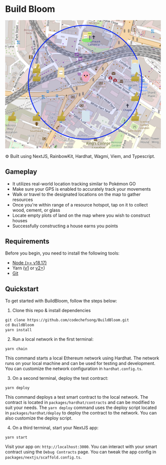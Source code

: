 # Build Bloom

![Build Bloom](./packages/nextjs/public/game.png)

⚙️ Built using NextJS, RainbowKit, Hardhat, Wagmi, Viem, and Typescript.

## Gameplay
- It utilizes real-world location tracking similar to Pokémon GO
- Make sure your GPS is enabled to accurately track your movements
- Walk or travel to the designated locations on the map to gather resources
- Once you're within range of a resource hotspot, tap on it to collect wood, cement, or glass
- Locate empty plots of land on the map where you wish to construct houses
- Successfully constructing a house earns you points

## Requirements

Before you begin, you need to install the following tools:

- [Node (>= v18.17)](https://nodejs.org/en/download/)
- Yarn ([v1](https://classic.yarnpkg.com/en/docs/install/) or [v2+](https://yarnpkg.com/getting-started/install))
- [Git](https://git-scm.com/downloads)

## Quickstart

To get started with BuildBloom, follow the steps below:

1. Clone this repo & install dependencies

```
git clone https://github.com/codechefsong/BuildBloom.git
cd BuildBloom
yarn install
```

2. Run a local network in the first terminal:

```
yarn chain
```

This command starts a local Ethereum network using Hardhat. The network runs on your local machine and can be used for testing and development. You can customize the network configuration in `hardhat.config.ts`.

3. On a second terminal, deploy the test contract:

```
yarn deploy
```

This command deploys a test smart contract to the local network. The contract is located in `packages/hardhat/contracts` and can be modified to suit your needs. The `yarn deploy` command uses the deploy script located in `packages/hardhat/deploy` to deploy the contract to the network. You can also customize the deploy script.

4. On a third terminal, start your NextJS app:

```
yarn start
```

Visit your app on: `http://localhost:3000`. You can interact with your smart contract using the `Debug Contracts` page. You can tweak the app config in `packages/nextjs/scaffold.config.ts`.

